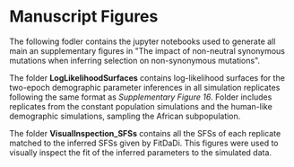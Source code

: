 # Manuscript Figures

The following fodler contains the jupyter notebooks used to generate all main an supplementary figures in "The impact of non-neutral synonymous mutations when inferring selection on non-synonymous mutations". 

The folder **LogLikelihoodSurfaces** contains log-likelihood surfaces for the two-epoch demographic parameter inferences in all simulation replicates following the same format as *Supplementary Figure 16*. Folder includes replicates from the constant population simulations and the human-like demographic simulations, sampling the African subpopulation. 

The folder **VisualInspection_SFSs** contains all the SFSs of each replicate matched to the inferred SFSs given by FitDaDi. This figures were used to visually inspect the fit of the inferred parameters to the simulated data.